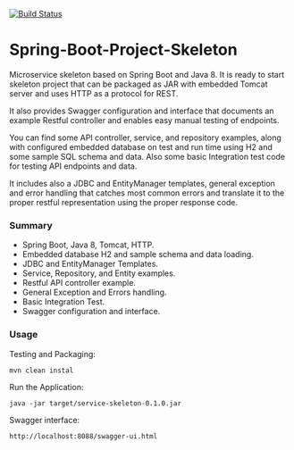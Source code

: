 [![Build Status](https://travis-ci.org/hishamaborob/Spring-Boot-Project-Skeleton.svg?branch=master)](https://travis-ci.org/hishamaborob/Spring-Boot-Project-Skeleton)

# Spring-Boot-Project-Skeleton

Microservice skeleton based on Spring Boot and Java 8. It is ready to start skeleton project that can be packaged as JAR with embedded Tomcat server and uses HTTP as a protocol for REST.

It also provides Swagger configuration and interface that documents an example Restful controller and enables easy manual testing of endpoints.

You can find some API controller, service, and repository examples, along with configured embedded database on test and run time using H2 and some sample SQL schema and data. Also some basic Integration test code for testing API endpoints and data.

It includes also a JDBC and EntityManager templates, general exception and error handling that catches most common errors and translate it to the proper restful representation using the proper response code.

### Summary

- Spring Boot, Java 8, Tomcat, HTTP.
- Embedded database H2 and sample schema and data loading.
- JDBC and EntityManager Templates.
- Service, Repository, and Entity examples.
- Restful API controller example.
- General Exception and Errors handling.
- Basic Integration Test.
- Swagger configuration and interface.

### Usage

Testing and Packaging:

```
mvn clean instal
```

Run the Application:

```
java -jar target/service-skeleton-0.1.0.jar
```

Swagger interface:

```
http://localhost:8088/swagger-ui.html
```

